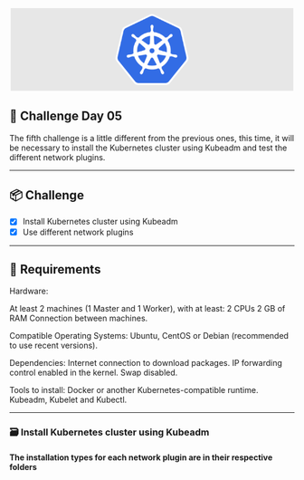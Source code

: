 <p align="center">
  <img src="img.shields.io/image/kubernetes.png" width="500" alt="Capa" /></a>
</p>

## 📝 Challenge Day 05

The fifth challenge is a little different from the previous ones, this time, it will be necessary to install the Kubernetes cluster using Kubeadm and test the different network plugins.

---

## 📦️ Challenge

- [x] Install Kubernetes cluster using Kubeadm
- [x] Use different network plugins

---

## 🔨 Requirements

Hardware:

At least 2 machines (1 Master and 1 Worker), with at least:
2 CPUs
2 GB of RAM
Connection between machines.

Compatible Operating Systems: Ubuntu, CentOS or Debian (recommended to use recent versions).

Dependencies:
Internet connection to download packages.
IP forwarding control enabled in the kernel.
Swap disabled.

Tools to install:
Docker or another Kubernetes-compatible runtime.
Kubeadm, Kubelet and Kubectl.

---

### 🗃️ Install Kubernetes cluster using Kubeadm

<h4>The installation types for each network plugin are in their respective folders</h4>